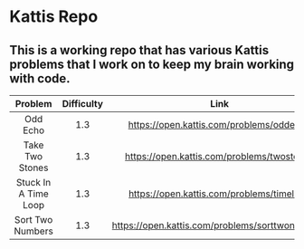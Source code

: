 # Kattis Repo

## This is a working repo that has various Kattis problems that I work on to keep my brain working with code.

|       Problem        | Difficulty |                      Link                       |
| :------------------: | :--------: | :---------------------------------------------: |
|       Odd Echo       |    1.3     |    https://open.kattis.com/problems/oddecho     |
|   Take Two Stones    |    1.3     |   https://open.kattis.com/problems/twostones    |
| Stuck In A Time Loop |    1.3     |    https://open.kattis.com/problems/timeloop    |
|   Sort Two Numbers   |    1.3     | https://open.kattis.com/problems/sorttwonumbers |
